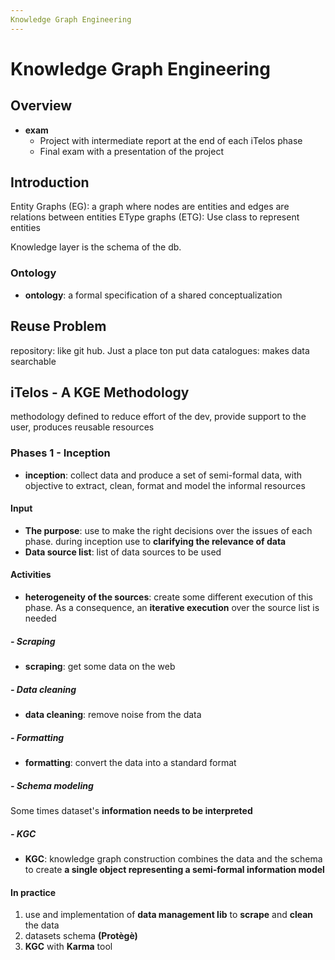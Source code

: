```yaml
---
Knowledge Graph Engineering
---
```


# Knowledge Graph Engineering

## Overview

- **exam**
  - Project with intermediate report at the end of each iTelos phase
  - Final exam with a presentation of the project

## Introduction

Entity Graphs (EG): a graph where nodes are entities and edges are relations between entities
EType graphs (ETG): Use class to represent entities

Knowledge layer is the schema of the db.

### Ontology

- **ontology**: a formal specification of a shared conceptualization

## Reuse Problem

repository: like git hub. Just a place ton put data
catalogues: makes data searchable

## iTelos - A KGE Methodology

methodology defined to reduce effort of the dev, provide support to the user, produces reusable resources

### Phases 1 - Inception

- **inception**: collect data and produce a set of semi-formal data, with objective to extract, clean, format and model the informal resources

#### Input

- **The purpose**: use to make the right decisions over the issues of each phase. during inception use to **clarifying the relevance of data**
- **Data source list**: list of data sources to be used

#### Activities

- **heterogeneity of the sources**: create some different execution of this phase. As a consequence, an **iterative execution** over the source list is needed

##### - Scraping

- **scraping**: get some data on the web

##### - Data cleaning

- **data cleaning**: remove noise from the data

##### - Formatting

- **formatting**: convert the data into a standard format

##### - Schema modeling

Some times dataset's **information needs to be interpreted**

##### - KGC

- **KGC**: knowledge graph construction combines the data and the schema to create **a single object representing a semi-formal information model**

#### In practice

1. use and implementation of **data management lib** to **scrape** and **clean** the data
2. datasets schema **(Protègè)**
3. **KGC** with **Karma** tool
